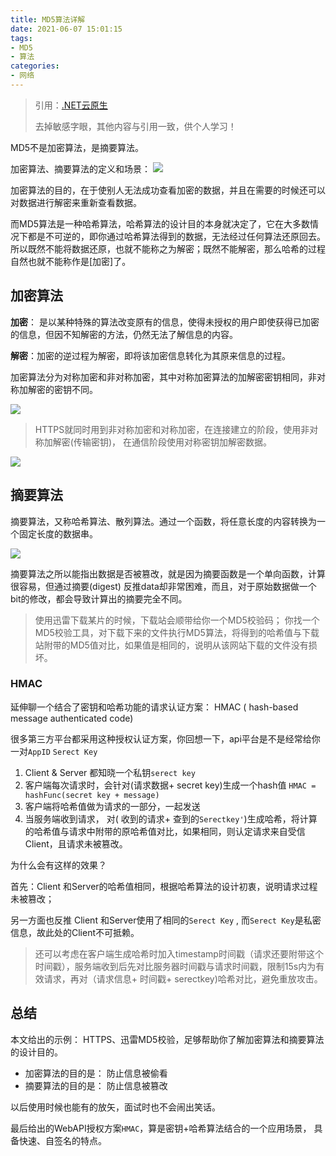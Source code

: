 ```yaml
---
title: MD5算法详解
date: 2021-06-07 15:01:15
tags:
- MD5
- 算法
categories:
- 网络
---
```


> 引用：[.NET云原生](https://www.cnblogs.com/JulianHuang/p/14858339.html#%E5%8A%A0%E5%AF%86%E7%AE%97%E6%B3%95)
>
> 去掉敏感字眼，其他内容与引用一致，供个人学习！

<!--more-->



MD5不是加密算法，是摘要算法。

加密算法、摘要算法的定义和场景：
![](https://img.api.liujinshui.com/e90b3312-121d-4654-9a7f-9db4269af3d6.png)

加密算法的目的，在于使别人无法成功查看加密的数据，并且在需要的时候还可以对数据进行解密来重新查看数据。

而MD5算法是一种哈希算法，哈希算法的设计目的本身就决定了，它在大多数情况下都是不可逆的，即你通过哈希算法得到的数据，无法经过任何算法还原回去。 所以既然不能将数据还原，也就不能称之为解密；既然不能解密，那么哈希的过程自然也就不能称作是[加密]了。

## 加密算法

**加密**： 是以某种特殊的算法改变原有的信息，使得未授权的用户即使获得已加密的信息，但因不知解密的方法，仍然无法了解信息的内容。

**解密**：加密的逆过程为解密，即将该加密信息转化为其原来信息的过程。

加密算法分为对称加密和非对称加密，其中对称加密算法的加解密密钥相同，非对称加解密的密钥不同。

![](https://img.api.liujinshui.com/03cecdbf-3e8b-4427-804a-6e2100c7b10b.png)

> HTTPS就同时用到非对称加密和对称加密，在连接建立的阶段，使用非对称加解密(传输密钥)， 在通信阶段使用对称密钥加解密数据。

![](https://img.api.liujinshui.com/20896856-48d4-4771-9701-eecdcafb7c35.png)

## 摘要算法

摘要算法，又称哈希算法、散列算法。通过一个函数，将任意长度的内容转换为一个固定长度的数据串。

![](https://img.api.liujinshui.com/08114dbc-c995-4e18-bfa6-2cfe3e65cde8.png)

摘要算法之所以能指出数据是否被篡改，就是因为摘要函数是一个单向函数，计算很容易，但通过摘要(digest) 反推data却非常困难，而且，对于原始数据做一个bit的修改，都会导致计算出的摘要完全不同。

> 使用迅雷下载某片的时候，下载站会顺带给你一个MD5校验码；
> 你找一个MD5校验工具，对下载下来的文件执行MD5算法，将得到的哈希值与下载站附带的MD5值对比，如果值是相同的，说明从该网站下载的文件没有损坏。

### HMAC

延伸聊一个结合了密钥和哈希功能的请求认证方案：
HMAC ( hash-based message authenticated code)

很多第三方平台都采用这种授权认证方案，你回想一下，api平台是不是经常给你一对`AppID` `Serect Key`

1. Client & Server 都知晓一个私钥`serect key`
2. 客户端每次请求时，会针对(请求数据+ secret key)生成一个hash值
   `HMAC = hashFunc(secret key + message)`
3. 客户端将哈希值做为请求的一部分，一起发送
4. 当服务端收到请求， 对( 收到的请求+ 查到的`Serectkey'`)生成哈希，将计算的哈希值与请求中附带的原哈希值对比，如果相同，则认定请求来自受信Client，且请求未被篡改。

为什么会有这样的效果？

首先：Client 和Server的哈希值相同，根据哈希算法的设计初衷，说明请求过程未被篡改；

另一方面也反推 Client 和Server使用了相同的`Serect Key` , 而`Serect Key`是私密信息，故此处的Client不可抵赖。

> 还可以考虑在客户端生成哈希时加入timestamp时间戳（请求还要附带这个时间戳），服务端收到后先对比服务器时间戳与请求时间戳，限制15s内为有效请求，再对（请求信息+ 时间戳+ serectkey)哈希对比，避免重放攻击。

## 总结

本文给出的示例： HTTPS、迅雷MD5校验，足够帮助你了解加密算法和摘要算法的设计目的。

- 加密算法的目的是： 防止信息被偷看
- 摘要算法的目的是： 防止信息被篡改

以后使用时候也能有的放矢，面试时也不会闹出笑话。

最后给出的WebAPI授权方案`HMAC`，算是密钥+哈希算法结合的一个应用场景， 具备快速、自签名的特点。
